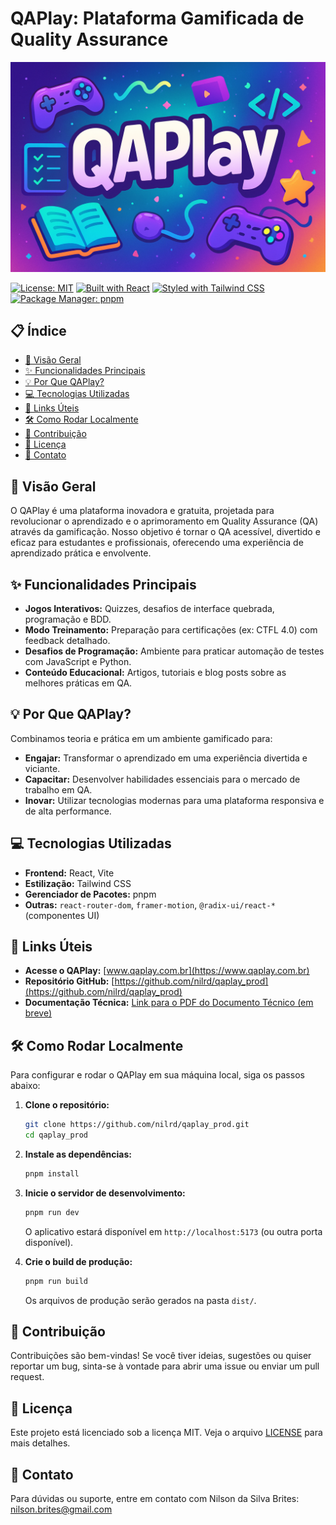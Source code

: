 # QAPlay: Plataforma Gamificada de Quality Assurance

![Banner do Projeto QAPlay](/qaplay_banner.png)

[![License: MIT](https://img.shields.io/badge/License-MIT-yellow.svg)](https://opensource.org/licenses/MIT)
[![Built with React](https://img.shields.io/badge/Built%20with-React-61DAFB?logo=react&logoColor=white)](https://react.dev/)
[![Styled with Tailwind CSS](https://img.shields.io/badge/Styled%20with-TailwindCSS-06B6D4?logo=tailwindcss&logoColor=white)](https://tailwindcss.com/)
[![Package Manager: pnpm](https://img.shields.io/badge/Package%20Manager-pnpm-F69220?logo=pnpm&logoColor=white)](https://pnpm.io/)

## 📋 Índice

- [🚀 Visão Geral](#-visão-geral)
- [✨ Funcionalidades Principais](#-funcionalidades-principais)
- [💡 Por Que QAPlay?](#-por-que-qaplay)
- [💻 Tecnologias Utilizadas](#-tecnologias-utilizadas)
- [🔗 Links Úteis](#-links-úteis)
- [🛠️ Como Rodar Localmente](#%EF%B8%8F-como-rodar-localmente)
- [🤝 Contribuição](#-contribuição)
- [📄 Licença](#-licença)
- [📧 Contato](#-contato)

## 🚀 Visão Geral

O QAPlay é uma plataforma inovadora e gratuita, projetada para revolucionar o aprendizado e o aprimoramento em Quality Assurance (QA) através da gamificação. Nosso objetivo é tornar o QA acessível, divertido e eficaz para estudantes e profissionais, oferecendo uma experiência de aprendizado prática e envolvente.

## ✨ Funcionalidades Principais

- **Jogos Interativos:** Quizzes, desafios de interface quebrada, programação e BDD.
- **Modo Treinamento:** Preparação para certificações (ex: CTFL 4.0) com feedback detalhado.
- **Desafios de Programação:** Ambiente para praticar automação de testes com JavaScript e Python.
- **Conteúdo Educacional:** Artigos, tutoriais e blog posts sobre as melhores práticas em QA.

## 💡 Por Que QAPlay?

Combinamos teoria e prática em um ambiente gamificado para:

- **Engajar:** Transformar o aprendizado em uma experiência divertida e viciante.
- **Capacitar:** Desenvolver habilidades essenciais para o mercado de trabalho em QA.
- **Inovar:** Utilizar tecnologias modernas para uma plataforma responsiva e de alta performance.

## 💻 Tecnologias Utilizadas

- **Frontend:** React, Vite
- **Estilização:** Tailwind CSS
- **Gerenciador de Pacotes:** pnpm
- **Outras:** `react-router-dom`, `framer-motion`, `@radix-ui/react-*` (componentes UI)

## 🔗 Links Úteis

- **Acesse o QAPlay:** [www.qaplay.com.br](https://www.qaplay.com.br)
- **Repositório GitHub:** [https://github.com/nilrd/qaplay_prod](https://github.com/nilrd/qaplay_prod)
- **Documentação Técnica:** [Link para o PDF do Documento Técnico (em breve)](./qaplay_technical_document.pdf)

## 🛠️ Como Rodar Localmente

Para configurar e rodar o QAPlay em sua máquina local, siga os passos abaixo:

1.  **Clone o repositório:**
    ```bash
    git clone https://github.com/nilrd/qaplay_prod.git
    cd qaplay_prod
    ```

2.  **Instale as dependências:**
    ```bash
    pnpm install
    ```

3.  **Inicie o servidor de desenvolvimento:**
    ```bash
    pnpm run dev
    ```

    O aplicativo estará disponível em `http://localhost:5173` (ou outra porta disponível).

4.  **Crie o build de produção:**
    ```bash
    pnpm run build
    ```

    Os arquivos de produção serão gerados na pasta `dist/`.

## 🤝 Contribuição

Contribuições são bem-vindas! Se você tiver ideias, sugestões ou quiser reportar um bug, sinta-se à vontade para abrir uma issue ou enviar um pull request.

## 📄 Licença

Este projeto está licenciado sob a licença MIT. Veja o arquivo [LICENSE](LICENSE) para mais detalhes.

## 📧 Contato

Para dúvidas ou suporte, entre em contato com Nilson da Silva Brites: nilson.brites@gmail.com



